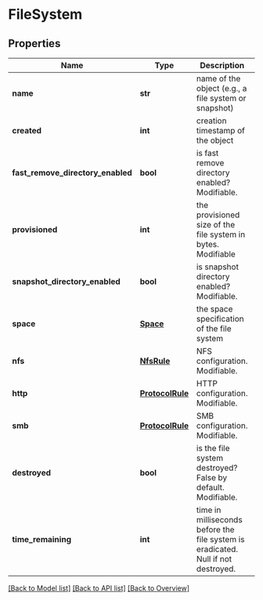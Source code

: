 # FileSystem

## Properties
Name | Type | Description | Notes
------------ | ------------- | ------------- | -------------
**name** | **str** | name of the object (e.g., a file system or snapshot) | [optional] 
**created** | **int** | creation timestamp of the object | [optional] 
**fast_remove_directory_enabled** | **bool** | is fast remove directory enabled? Modifiable. | [optional] [default to False]
**provisioned** | **int** | the provisioned size of the file system in bytes. Modifiable | [optional] [default to 0]
**snapshot_directory_enabled** | **bool** | is snapshot directory enabled? Modifiable. | [optional] [default to False]
**space** | [**Space**](Space.md) | the space specification of the file system | [optional] 
**nfs** | [**NfsRule**](NfsRule.md) | NFS configuration. Modifiable. | [optional] 
**http** | [**ProtocolRule**](ProtocolRule.md) | HTTP configuration. Modifiable. | [optional] 
**smb** | [**ProtocolRule**](ProtocolRule.md) | SMB configuration. Modifiable. | [optional] 
**destroyed** | **bool** | is the file system destroyed? False by default. Modifiable. | [optional] 
**time_remaining** | **int** | time in milliseconds before the file system is eradicated. Null if not destroyed. | [optional] 

[[Back to Model list]](index.md#documentation-for-models) [[Back to API list]](index.md#endpoint-properties) [[Back to Overview]](index.md)


